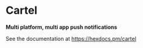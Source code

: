 # Cartel

**Multi platform, multi app push notifications**

See the documentation at https://hexdocs.pm/cartel
